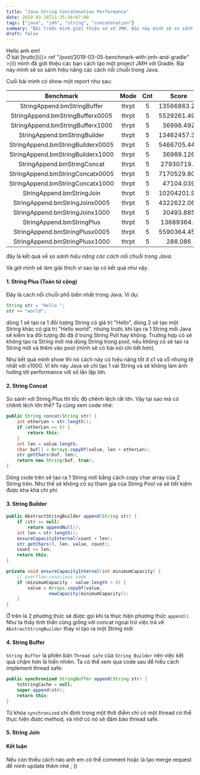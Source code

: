 ```yaml
---
title: "Java String Concatenation Performance"
date: 2019-03-18T21:35:56+07:00
tags: ["java", "jmh", "string", "concatenation"]
summary: "Bài trước mình giới thiệu sơ về JMH. Bài này mình sẽ so sánh hiệu năng các cách nối chuỗi trong Java"
draft: false
---
```


Hello anh em!  
Ở bài [trước]({{< ref "/post/2019-03-05-benchmark-with-jmh-and-gradle" >}}) mình đã giới thiệu các bạn cách tạo một project JMH với Gradle. Bài này mình sẽ so sánh hiệu năng các cách nối chuỗi trong Java.

<!--more-->
Cuối bài mình có show một report như sau:

|             Benchmark             	|  Mode 	| Cnt 	|    Score    	|   	|    Error   	| Units 	|
|:---------------------------------:	|:-----:	|:---:	|:-----------:	|:-:	|:----------:	|:-----:	|
| StringAppend.bmStringBuffer       	| thrpt 	| 5   	| 13566863.27 	| ± 	| 427443.554 	| ops/s 	|
| StringAppend.bmStringBufferx0005  	| thrpt 	| 5   	| 5529261.499 	| ± 	| 277625.096 	| ops/s 	|
| StringAppend.bmStringBufferx1000  	| thrpt 	| 5   	| 36998.492   	| ± 	| 2895.325   	| ops/s 	|
| StringAppend.bmStringBuilder      	| thrpt 	| 5   	| 13462457.33 	| ± 	| 978240.749 	| ops/s 	|
| StringAppend.bmStringBuilderx0005 	| thrpt 	| 5   	| 5466705.447 	| ± 	| 176616.966 	| ops/s 	|
| StringAppend.bmStringBuilderx1000 	| thrpt 	| 5   	| 36989.126   	| ± 	| 1716.705   	| ops/s 	|
| StringAppend.bmStringConcat       	| thrpt 	| 5   	| 27930719.3  	| ± 	| 581249.324 	| ops/s 	|
| StringAppend.bmStringConcatx0005  	| thrpt 	| 5   	| 7170529.805 	| ± 	| 383608.303 	| ops/s 	|
| StringAppend.bmStringConcatx1000  	| thrpt 	| 5   	| 47104.039   	| ± 	| 2358.121   	| ops/s 	|
| StringAppend.bmStringJoin         	| thrpt 	| 5   	| 10204201.92 	| ± 	| 463528.75  	| ops/s 	|
| StringAppend.bmStringJoinx0005    	| thrpt 	| 5   	| 4322622.068 	| ± 	| 49032.328  	| ops/s 	|
| StringAppend.bmStringJoinx1000    	| thrpt 	| 5   	| 30493.885   	| ± 	| 1708.261   	| ops/s 	|
| StringAppend.bmStringPlus         	| thrpt 	| 5   	| 13689364.1  	| ± 	| 509784.615 	| ops/s 	|
| StringAppend.bmStringPlusx0005    	| thrpt 	| 5   	| 5590364.456 	| ± 	| 277476.212 	| ops/s 	|
| StringAppend.bmStringPlusx1000    	| thrpt 	| 5   	| 288.086     	| ± 	| 15.175     	| ops/s 	|

đây là kết quả về *so sánh hiệu năng các cách nối chuỗi trong Java*. 

Và giờ mình sẽ làm giải thích vì sao lại có kết quả như vậy.  

#### 1. String Plus (Toán tử cộng)

Đây là cách nối chuỗi phổ biến nhất trong Java. Ví dụ:
```java
String str = "Hello ";
str += "world";
```
dòng 1 sẽ tạo ra 1 đối tượng String có giá trị "Hello", dòng 2 sẽ tạo một String khác có giá trị "Hello world", nhưng trước khi tạo ra 1 String mới Java sẽ kiểm tra đối tượng đó đã ở trong String Poll hay không.
Trường hợp có sẽ không tạo ra String mới mà dùng String trong pool, nếu không có sẽ tạo ra String mới và thêm vào pool (mình sẽ có bài nói chi tiết hơn).  

Như kết quả mình show thì nó cách này có hiệu năng tốt ở x1 và x5 nhưng tệ nhất với x1000. Vì khi này Java sẽ chỉ tạo 1 vài String và sẽ 
không làm ảnh hưởng tới performance với số lần lặp lớn.

#### 2. String Concat

So sánh với String Plus thì tốc độ chênh lệch rất lớn. Vậy tại sao mà có chênh lệch lớn thế? Ta cùng xem code nhé:
```java
public String concat(String str) {
    int otherLen = str.length();
    if (otherLen == 0) {
        return this;
    }
    int len = value.length;
    char buf[] = Arrays.copyOf(value, len + otherLen);
    str.getChars(buf, len);
    return new String(buf, true);
}
```

Dòng code trên sẽ tạo ra 1 String mới bằng cách copy char array của 2 String trên. Như thế sẽ không có sự tham gia của String Pool và sẽ tiết kiệm được kha khá chi phí.
#### 3. String Builder

```java
public AbstractStringBuilder append(String str) {
    if (str == null)
        return appendNull();
    int len = str.length();
    ensureCapacityInternal(count + len);
    str.getChars(0, len, value, count);
    count += len;
    return this;
}

private void ensureCapacityInternal(int minimumCapacity) {
    // overflow-conscious code
    if (minimumCapacity - value.length > 0) {
        value = Arrays.copyOf(value,
                newCapacity(minimumCapacity));
    }
}
```

Ở trên là 2 phương thức sẽ được gọi khi ta thực hiện phương thức `append()`. 
Như ta thấy tinh thần cũng giống với concat ngoại trừ việc trả về `AbstractStringBuilder` thay vì tạo ra một String mới
#### 4. String Buffer
`String Buffer` là phiên bản `Thread safe` của `String Builder` nên việc kết quả chậm hơn là hiển nhiên. Ta có thể xem qua code sau để hiểu cách implement thread safe:
```java
public synchronized StringBuffer append(String str) {
    toStringCache = null;
    super.append(str);
    return this;
}
```
Từ khóa `synchronized` chỉ định trong một thời điểm chỉ có một thread có thể thực hiện được method, và nhờ có nó sẽ đảm bảo thread safe.

#### 5. String Join

#### Kết luận

Nếu còn thiếu cách nào anh em có thể comment hoặc là tạo merge request để mình update thêm nhé ; ))